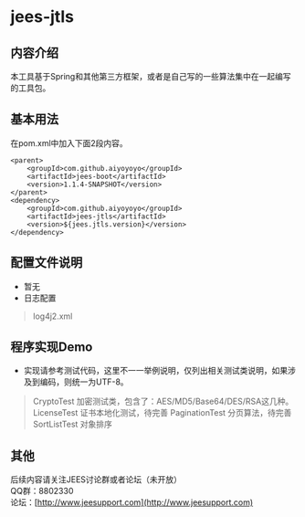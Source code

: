 # jees-jtls

## 内容介绍
本工具基于Spring和其他第三方框架，或者是自己写的一些算法集中在一起编写的工具包。
## 基本用法
在pom.xml中加入下面2段内容。
```
<parent>
	<groupId>com.github.aiyoyoyo</groupId>
	<artifactId>jees-boot</artifactId>
	<version>1.1.4-SNAPSHOT</version>
</parent>
<dependency>
	<groupId>com.github.aiyoyoyo</groupId>
	<artifactId>jees-jtls</artifactId>
	<version>${jees.jtls.version}</version>
</dependency>
```
## 配置文件说明
* 暂无
* 日志配置
> log4j2.xml
## 程序实现Demo
* 实现请参考测试代码，这里不一一举例说明，仅列出相关测试类说明，如果涉及到编码，则统一为UTF-8。
> CryptoTest 加密测试类，包含了：AES/MD5/Base64/DES/RSA这几种。
> LicenseTest 证书本地化测试，待完善
> PaginationTest 分页算法，待完善
> SortListTest 对象排序
## 其他
后续内容请关注JEES讨论群或者论坛（未开放）  
QQ群：8802330  
论坛：[http://www.jeesupport.com](http://www.jeesupport.com)

